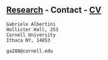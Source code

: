 ## [Research](research.md) - **Contact** - [CV](gabriele_albertini_vitae.pdf) 


	Gabriele Albertini
	Hollister Hall, 253
	Cornell University
	Ithaca NY, 14853

	ga288@cornell.edu
